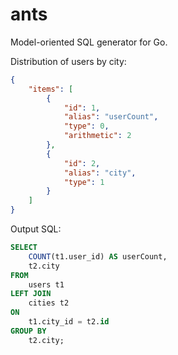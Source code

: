 # ants

Model-oriented SQL generator for Go.

Distribution of users by city:

```json
{
    "items": [
        {
            "id": 1,
            "alias": "userCount",
            "type": 0,
            "arithmetic": 2
        },
        {
            "id": 2,
            "alias": "city",
            "type": 1
        }
    ]
}
```

Output SQL:

```sql
SELECT
    COUNT(t1.user_id) AS userCount,
    t2.city
FROM
    users t1
LEFT JOIN
    cities t2
ON
    t1.city_id = t2.id
GROUP BY
    t2.city;
```
